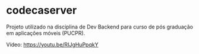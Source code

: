 # codecaserver
Projeto utilizado na disciplina de Dev Backend para curso de pós graduação em aplicações móveis (PUCPR).

Vídeo: https://youtu.be/RIJgHuPpqkY
